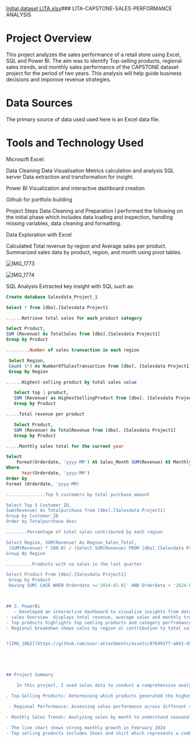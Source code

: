 [Initial dataset LITA.xlsx](https://github.com/user-attachments/files/17625072/Initial.dataset.LITA.xlsx)### LITA-CAPSTONE-SALES-PERFORMANCE ANALYSIS

# Project Overview
This project analyzes the sales performance of a retail store using Excel, SQL and Power BI. The aim was to identify Top-selling products, regional sales trends, and monthly sales performance of the CAPSTONE dataset project for the period of two years. This analysis will help guide business decisions and imporove revenue strategies.

# Data Sources
The primary source of data used used here is an Excel data file.

# Tools and Technology Used
Microsoft Excel: 

Data Cleaning
Data Visualisation
Metrics calculation and analysis
SQL server Data extraction and transformation for insight.

Power BI Visualization and interactive dashboard creation

Github for portfolio building

Project Steps
Data Cleaning and Preparation I performed the following on the initial phase which includes data loading and inspection, handling missing variables, data cleaning and formatting.

Data Exploration with Excel

Calculated Total revenue by region and Average sales per product.
Summarized sales data by product, region, and month using pivot tables.



![IMG_1773](https://github.com/user-attachments/assets/c2d75274-0f21-4d18-af78-d42dab12d46d)

![IMG_1774](https://github.com/user-attachments/assets/08798b6d-cfc5-464c-8bb6-672dbb71ab92)


SQL Analysis
Extracted key insight with SQL such as:

~~~sql 
Create database Salesdata_Project_1

Select * from [dbo].[Salesdata Project1

......Retrieve total sales for each product category

Select Product,
SUM (Revenue) As TotalSales from [dbo].[Salesdata Project1]
Group by Product

.........Number of sales transaction in each region

 Select Region,  
 Count (*) As NumberOfSalesTransaction from [dbo]. [Salesdata Project1]
 Group by Region

......Highest-selling product by total sales value

   Select top 1 product, 
   SUM (Revenue) as HighestSellingProduct from [dbo]. [Salesdata Project1]
   Group by Product

.....Total revenue per product

   Select Product, 
   SUM (Revenue) As TotalRevenue from [dbo]. [Salesdata Project1]
   Group by Product

.....Monthly sales total for the current year

Select
    Format(Orderdate, 'yyyy-MM') AS Sales_Month SUM(Revenue) AS Monthly_Sales_Total From [dbo].[Salesdata Project1]
Where
      Year(Orderdate, 'yyyy-MM')
Order by
Format (Orderdate, 'yyyy-MM)

...............Top 5 customers by total purchase amount

Select Top 5 Customer_ID,
Sum(Revenue) As Totalpurchase from [dbo].[Salesdata Project1]
Group by Customer_ID
Order by Totalpurchase desc

........Percentage of total sales contributed by each region

Select Region, SUM(Revenue) As Region_Sales_Total,
 (SUM(Revenue) * 100.0) / (Select SUM(Revenue) FROM [dbo].[Salesdata Project1] As Sales_percentage FROM [dbo].[Salesdata Project1]
Group By Region

..........Products with no sales in the last quarter

Select Product From [dbo].[Salesdata Project1]
 Group by Product
 Having SUM( CASE WHEN Orderdate >='2024-01-01' AND Orderdate < '2024-04-01' THEN 1 ELSE O END )



## 3. PowerBi
   - Developed an interactive dashboard to visualize insights from data:
- sales Overview  displays total revenue, average sales and monthly trends.
- Top products highlights top seeling products and category perfromance
- Regional breakdown shows sales by region al contribution to total sales 


![IMG_1862](https://github.com/user-attachments/assets/876493f7-a041-4521-8689-20ceaa979eb4)





## Project Summary

    In this project, I used sales data to conduct a comprehensive analysis and identify key performance indicators, including:

- Top-Selling Products: Determining which products generated the highest revenue and which products contributed the most to overall sales volume.

 - Regional Performance: Assessing sales performance across different regions to identify high-performing and underperforming areas.

- Monthly Sales Trends: Analyzing sales by month to understand seasonal trends and identify any fluctuations in demand over the year.

- The line chart shows strong monthly growth in February 2024
- Top selling products includes Shoes and shirt which represents a combined 48% of total sales 

